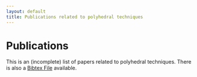 ```yaml
---
layout: default
title: Publications related to polyhedral techniques
---
```


Publications
============

This is an (incomplete) list of papers related to polyhedral techniques. There is also a [Bibtex File](Publications.tex) available.

<div id="bibtex_display"> </div>


